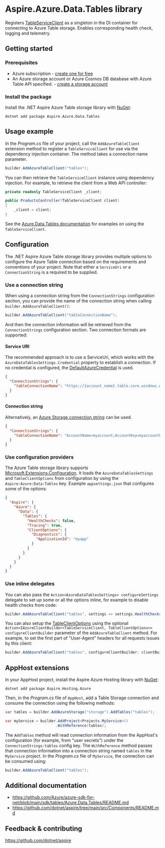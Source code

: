# Aspire.Azure.Data.Tables library

Registers [TableServiceClient](https://learn.microsoft.com/dotnet/api/azure.data.tables.tableserviceclient) as a singleton in the DI container for connecting to Azure Table storage. Enables corresponding health check, logging and telemetry.

## Getting started

### Prerequisites

- Azure subscription - [create one for free](https://azure.microsoft.com/free/)
- An Azure storage account or Azure Cosmos DB database with Azure Table API specified. - [create a storage account](https://learn.microsoft.com/azure/storage/common/storage-account-create)

### Install the package

Install the .NET Aspire Azure Table storage library with [NuGet](https://www.nuget.org):

```dotnetcli
dotnet add package Aspire.Azure.Data.Tables
```

## Usage example

In the _Program.cs_ file of your project, call the `AddAzureTableClient` extension method to register a `TableServiceClient` for use via the dependency injection container. The method takes a connection name parameter.

```csharp
builder.AddAzureTableClient("tables");
```

You can then retrieve the `TableServiceClient` instance using dependency injection. For example, to retrieve the client from a Web API controller:

```csharp
private readonly TableServiceClient _client;

public ProductsController(TableServiceClient client)
{
    _client = client;
}
```

See the [Azure.Data.Tables documentation](https://github.com/Azure/azure-sdk-for-net/blob/main/sdk/tables/Azure.Data.Tables/README.md) for examples on using the `TableServiceClient`.

## Configuration

The .NET Aspire Azure Table storage library provides multiple options to configure the Azure Table connection based on the requirements and conventions of your project. Note that either a `ServiceUri` or a `ConnectionString` is a required to be supplied.

### Use a connection string

When using a connection string from the `ConnectionStrings` configuration section, you can provide the name of the connection string when calling `builder.AddAzureTableClient()`:

```csharp
builder.AddAzureTableClient("tableConnectionName");
```

And then the connection information will be retrieved from the `ConnectionStrings` configuration section. Two connection formats are supported:

#### Service URI

The recommended approach is to use a ServiceUri, which works with the `AzureDataTablesSettings.Credential` property to establish a connection. If no credential is configured, the [DefaultAzureCredential](https://learn.microsoft.com/dotnet/api/azure.identity.defaultazurecredential) is used.

```json
{
  "ConnectionStrings": {
    "tableConnectionName": "https://{account_name}.table.core.windows.net/"
  }
}
```

#### Connection string

Alternatively, an [Azure Storage connection string](https://learn.microsoft.com/azure/storage/common/storage-configure-connection-string) can be used.

```json
{
  "ConnectionStrings": {
    "tableConnectionName": "AccountName=myaccount;AccountKey=myaccountkey"
  }
}
```

### Use configuration providers

The Azure Table storage library supports [Microsoft.Extensions.Configuration](https://learn.microsoft.com/dotnet/api/microsoft.extensions.configuration). It loads the `AzureDataTablesSettings` and `TableClientOptions` from configuration by using the `Aspire:Azure:Data:Tables` key. Example `appsettings.json` that configures some of the options:

```json
{
  "Aspire": {
    "Azure": {
      "Data": {
        "Tables": {
          "HealthChecks": false,
          "Tracing": true,
          "ClientOptions": {
            "Diagnostics": {
              "ApplicationId": "myapp"
            }
          }
        }
      }
    }
  }
}
```

### Use inline delegates

You can also pass the `Action<AzureDataTablesSettings> configureSettings` delegate to set up some or all the options inline, for example to disable health checks from code:

```csharp
builder.AddAzureTableClient("tables", settings => settings.HealthChecks = false);
```

You can also setup the [TableClientOptions](https://learn.microsoft.com/dotnet/api/azure.data.tables.tableclientoptions) using the optional `Action<IAzureClientBuilder<TableServiceClient, TableClientOptions>> configureClientBuilder` parameter of the `AddAzureTableClient` method. For example, to set the first part of "User-Agent" headers for all requests issues by this client:

```csharp
builder.AddAzureTableClient("tables", configureClientBuilder: clientBuilder => clientBuilder.ConfigureOptions(options => options.Diagnostics.ApplicationId = "myapp"));
```

## AppHost extensions

In your AppHost project, install the Aspire Azure Hosting library with [NuGet](https://www.nuget.org):

```dotnetcli
dotnet add package Aspire.Hosting.Azure
```

Then, in the _Program.cs_ file of `AppHost`, add a Table Storage connection and consume the connection using the following methods:

```csharp
var tables = builder.AddAzureStorage("storage").AddTables("tables");

var myService = builder.AddProject<Projects.MyService>()
                       .WithReference(tables);
```

The `AddTables` method will read connection information from the AppHost's configuration (for example, from "user secrets") under the `ConnectionStrings:tables` config key. The `WithReference` method passes that connection information into a connection string named `tables` in the `MyService` project. In the _Program.cs_ file of `MyService`, the connection can be consumed using:

```csharp
builder.AddAzureTableClient("tables");
```

## Additional documentation

* https://github.com/Azure/azure-sdk-for-net/blob/main/sdk/tables/Azure.Data.Tables/README.md
* https://github.com/dotnet/aspire/tree/main/src/Components/README.md

## Feedback & contributing

https://github.com/dotnet/aspire

